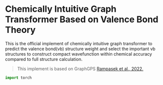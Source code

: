 # Chemically Intuitive Graph Transformer Based on Valence Bond Theory
This is the official implement of chemically intuitive graph transformer to predict the valence bond(vb) structure weight and select the important vb structures to construct compact wavefunction within chemical accuracy compared to full structure calculation.
> This implement is based on GraphGPS [Rampasek et al., 2022.](https://github.com/rampasek/GraphGPS)

```python
import torch
```
